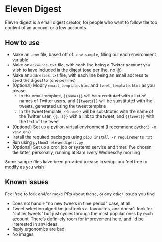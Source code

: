 # Eleven Digest
Eleven digest is a email digest creator, for people who want to follow the top content of an account or a few accounts.

## How to use

- Make an `.env` file, based off of `.env.sample`, filling out each environment variable
- Make an `accounts.txt` file, with each line being a Twitter account you wish to have included in the digest (one per line, no @)
- Make an `addresses.txt` file, with each line being an email address to send the digest to (one per line)
- (Optional) Modify `email_template.html` and `tweet_template.html` as you please. 
    - In the email template, `{{names}}` will be substituted with a list of names of Twitter users, and `{{tweets}}` will be substituted with the tweets, generated using the tweet template
    - In the tweet template, `{{name}}` will be substituted with the name of the Twitter user, `{{url}}` with a link to the tweet, and `{{tweet}}` with the text of the tweet
- (Optional) Set up a python virtual environment (I recommend `python3 -m venv env`)
- Install the required packages using `pip3 install -r requirements.txt`
- Run using `python3 elevendigest.py`
- (Optional) Set up a cron job or systemd service and timer. I've chosen the latter, personally, running at 8am every Wednesday morning

Some sample files have been provided to ease in setup, but feel free to modify as you wish.

## Known issues

Feel free to fork and/or make PRs about these, or any other issues you find

- Does not handle "no new tweets in time period" case, at all.
- Tweet selection algorithm just looks at favourites, and doesn't look for "outlier tweets" but just cycles through the most popular ones by each account. There's definitely room for improvement here, and I'd be interested in any ideas.
- Reply ergonomics are bad
- No images